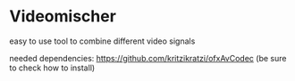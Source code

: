 # Videomischer
easy to use tool to combine different video signals

needed dependencies:
https://github.com/kritzikratzi/ofxAvCodec (be sure to check how to install)
